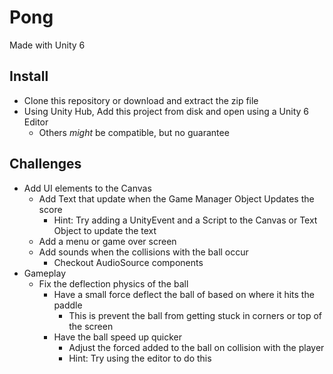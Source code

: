 # Pong
Made with Unity 6

## Install
- Clone this repository or download and extract the zip file
- Using Unity Hub, Add this project from disk and open using a Unity 6 Editor
  - Others _might_ be compatible, but no guarantee 

## Challenges
- Add UI elements to the Canvas
  - Add Text that update when the Game Manager Object Updates the score
    - Hint: Try adding a UnityEvent and a Script to the Canvas or Text Object to update the text
  - Add a menu or game over screen
  - Add sounds when the collisions with the ball occur
    - Checkout AudioSource components
- Gameplay
  - Fix the deflection physics of the ball
    - Have a small force deflect the ball of based on where it hits the paddle
      - This is prevent the ball from getting stuck in corners or top of the screen
    - Have the ball speed up quicker
      - Adjust the forced added to the ball on collision with the player
      - Hint: Try using the editor to do this 
